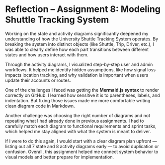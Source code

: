 # Reflection – Assignment 8: Modeling Shuttle Tracking System

Working on the state and activity diagrams significantly deepened my understanding of how the University Shuttle Tracking System operates. By breaking the system into distinct objects (like Shuttle, Trip, Driver, etc.), I was able to clearly define how each part transitions between different states and how users interact with them.

Through the activity diagrams, I visualized step-by-step user and admin workflows. It helped me identify hidden assumptions, like how signal loss impacts location tracking, and why validation is important when users update their accounts or routes.

One of the challenges I faced was getting the **Mermaid.js syntax** to render correctly on GitHub. I learned how sensitive it is to parentheses, labels, and indentation. But fixing those issues made me more comfortable writing clean diagram code in Markdown.

Another challenge was choosing the right number of diagrams and not repeating what I had already done in previous assignments. I had to carefully match each diagram to functional requirements and sprint tasks, which helped me stay aligned with what the system is meant to deliver.

If I were to do this again, I would start with a clear diagram plan upfront — listing out all 7 state and 8 activity diagrams early — to avoid duplication or confusion. Overall, this assignment helped me connect system behavior to visual models and better prepare for implementation.


